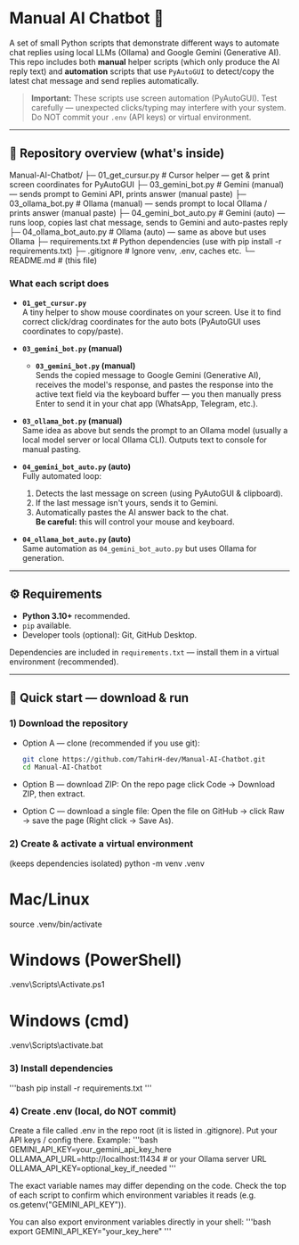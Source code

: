 # Manual AI Chatbot 🤖

A set of small Python scripts that demonstrate different ways to automate chat replies using local LLMs (Ollama) and Google Gemini (Generative AI).  
This repo includes both **manual** helper scripts (which only produce the AI reply text) and **automation** scripts that use `PyAutoGUI` to detect/copy the latest chat message and send replies automatically.

> **Important:** These scripts use screen automation (PyAutoGUI). Test carefully — unexpected clicks/typing may interfere with your system. Do NOT commit your `.env` (API keys) or virtual environment.

---

## 🔎 Repository overview (what's inside)
Manual-AI-Chatbot/
├─ 01_get_cursur.py # Cursor helper — get & print screen coordinates for PyAutoGUI
├─ 03_gemini_bot.py # Gemini (manual) — sends prompt to Gemini API, prints answer (manual paste)
├─ 03_ollama_bot.py # Ollama (manual) — sends prompt to local Ollama / prints answer (manual paste)
├─ 04_gemini_bot_auto.py # Gemini (auto) — runs loop, copies last chat message, sends to Gemini and auto-pastes reply
├─ 04_ollama_bot_auto.py # Ollama (auto) — same as above but uses Ollama
├─ requirements.txt # Python dependencies (use with pip install -r requirements.txt)
├─ .gitignore # Ignore venv, .env, caches etc.
└─ README.md # (this file)

### What each script does
- **`01_get_cursur.py`**  
  A tiny helper to show mouse coordinates on your screen. Use it to find correct click/drag coordinates for the auto bots (PyAutoGUI uses coordinates to copy/paste).

- **`03_gemini_bot.py` (manual)**  
  - **`03_gemini_bot.py` (manual)**  
  Sends the copied message to Google Gemini (Generative AI), receives the model's response, and pastes the response into the active text field via the keyboard buffer — you then manually press Enter to send it in your chat app (WhatsApp, Telegram, etc.).

- **`03_ollama_bot.py` (manual)**  
  Same idea as above but sends the prompt to an Ollama model (usually a local model server or local Ollama CLI). Outputs text to console for manual pasting.

- **`04_gemini_bot_auto.py` (auto)**  
  Fully automated loop:
  1. Detects the last message on screen (using PyAutoGUI & clipboard).
  2. If the last message isn't yours, sends it to Gemini.
  3. Automatically pastes the AI answer back to the chat.  
  **Be careful:** this will control your mouse and keyboard.

- **`04_ollama_bot_auto.py` (auto)**  
  Same automation as `04_gemini_bot_auto.py` but uses Ollama for generation.

---

## ⚙️ Requirements
- **Python 3.10+** recommended.
- `pip` available.
- Developer tools (optional): Git, GitHub Desktop.

Dependencies are included in `requirements.txt` — install them in a virtual environment (recommended).

---

## 🚀 Quick start — download & run

### 1) Download the repository
- Option A — clone (recommended if you use git):
  ```bash
  git clone https://github.com/TahirH-dev/Manual-AI-Chatbot.git
  cd Manual-AI-Chatbot

- Option B — download ZIP:
On the repo page click Code → Download ZIP, then extract.

- Option C — download a single file:
Open the file on GitHub → click Raw → save the page (Right click → Save As).

### 2) Create & activate a virtual environment
(keeps dependencies isolated)
python -m venv .venv
# Mac/Linux
source .venv/bin/activate
# Windows (PowerShell)
.venv\Scripts\Activate.ps1
# Windows (cmd)
.venv\Scripts\activate.bat

### 3) Install dependencies
'''bash
pip install -r requirements.txt
'''
### 4) Create .env (local, do NOT commit)
Create a file called .env in the repo root (it is listed in .gitignore). Put your API keys / config there. Example:
'''bash
GEMINI_API_KEY=your_gemini_api_key_here
OLLAMA_API_URL=http://localhost:11434    # or your Ollama server URL
OLLAMA_API_KEY=optional_key_if_needed
'''

The exact variable names may differ depending on the code. Check the top of each script to confirm which environment variables it reads (e.g. os.getenv("GEMINI_API_KEY")).

You can also export environment variables directly in your shell:
'''bash
export GEMINI_API_KEY="your_key_here"
'''

